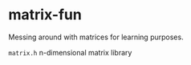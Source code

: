 # matrix-fun

Messing around with matrices for learning purposes.

`matrix.h` n-dimensional matrix library

